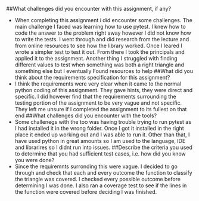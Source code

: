 ##What challenges did you encounter with this assignment, if any? 
   - When completing this assignment i did encounter some challenges. The main challenge I faced was learning how to use pytest. 
     I knew how to code the answer to the problem right away however I did not know how to write the tests. I went through and did 
     research from the lecture and from online resources to see how the library worked. Once I leared I wrote a simpler test to test
     it out. From there I took the principals and applied it to the assignment. Another thing I struggled with finding different values
     to test when something was both a right triangle and something else but I eventually Found resources to help
##What did you think about the requirements specification for this assignment?
   - I think the requirements were very clear when it came to the normal python coding of this assignment. They gave hints, they were direct 
   and specific. I did however find that the requirements surrounding the testing portion of the assignment to be very vague and not specific. 
   They left me unsure if I completed the assignment to its fullest on that end
##What challenges did you encounter with the tools?
   - Some challenegs with the too was having trouble trying to run pytest as I had installed it in the wrong folder. Once I got it installed in
   the right place it ended up working out and I was able to run it. Other than that, I have used python in great amounts so I am used to the 
   language, IDE and librarires so I didnt run into issues.
##Describe the criteria you used to determine that you had sufficient test cases, i.e. how did you know you were done?
   - Since the requiremnts surronding this were vague. I decided to go through and check that each and every outcome the function to classify 
     the triangle was covered. I checked every possible outcome before determining I was done. I also ran a coverage test to see if the lines 
     in the function were covered before deciding I was finished. 
